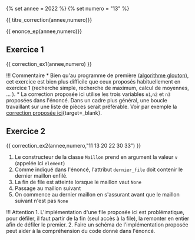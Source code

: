 {% set annee = 2022 %}
{% set numero = "13" %}


{{ titre_correction(annee,numero)}}

{{ enonce_ep(annee,numero)}}
 

## Exercice 1

{{ correction_ex1(annee,numero) }}

!!! Commentaire
    * Bien qu'au programme de première ([algorithme glouton](https://fabricenativel.github.io/Premiere/gloutons/#activite-3-probleme-du-rendu-de-monnaie)), cet exercice est bien plus difficile que ceux proposés habituellement en exercice 1 (recherche simple, recherche de maximum, calcul de moyennes, ... ).
    * La correction proposée ici utilise les trois variables `n1`,`n2` et `n3` proposées dans l'énoncé. Dans un cadre plus général, une boucle travaillant sur une liste de pièces serait préférable. Voir par exemple la [correction proposée ici](https://glassus.github.io/terminale_nsi/T6_6_Epreuve_pratique/BNS_2022/#exercice-131){target=_blank}.



## Exercice 2 
{{ correction_ex2(annee,numero,"11 13 20 22 30 33") }}

1. Le constructeur de la classe `Maillon` prend en argument la valeur `v` (appelée ici `element`)
2. Comme indiqué dans l'énoncé, l'attribut `dernier_file` doit contenir le dernier maillon enfilé.
3. La fin de file est atteinte lorsque le maillon vaut `None`
4. Passage au maillon suivant
5. On commence au dernier maillon en s'assurant avant que le maillon suivant n'est pas `None`

!!! Attention
    1. L'implémentation d'une file proposée ici est problématique, pour défiler, il faut partir de la fin (seul accès à la file), la remonter en entier afin de défiler le premier.
    2. Faire un schéma de l'implémentation proposée peut aider à la compréhension du code donné dans l'énoncé.
    